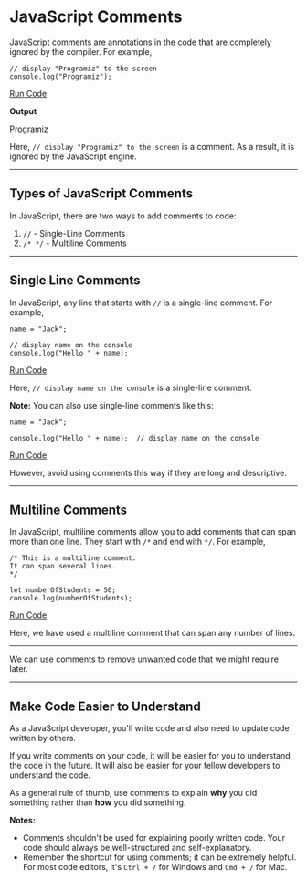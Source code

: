 # JavaScript Comments

JavaScript comments are annotations in the code that are completely ignored by the compiler. For example,

```
// display "Programiz" to the screen
console.log("Programiz");
```

[Run Code](https://www.programiz.com/javascript/online-compiler)

**Output**

Programiz

Here, `// display "Programiz" to the screen` is a comment. As a result, it is ignored by the JavaScript engine.

---

## Types of JavaScript Comments

In JavaScript, there are two ways to add comments to code:

1. `//` - Single-Line Comments
2. `/* */` - Multiline Comments

---

## Single Line Comments

In JavaScript, any line that starts with `//` is a single-line comment. For example,

```
name = "Jack";

// display name on the console
console.log("Hello " + name);
```

[Run Code](https://www.programiz.com/javascript/online-compiler)

Here, `// display name on the console` is a single-line comment.

**Note:** You can also use single-line comments like this:

```
name = "Jack";

console.log("Hello " + name);  // display name on the console
```

[Run Code](https://www.programiz.com/javascript/online-compiler)

However, avoid using comments this way if they are long and descriptive.

---

## Multiline Comments

In JavaScript, multiline comments allow you to add comments that can span more than one line. They start with `/*` and end with `*/`. For example,

```
/* This is a multiline comment.
It can span several lines.
*/

let numberOfStudents = 50;
console.log(numberOfStudents);
```

[Run Code](https://www.programiz.com/javascript/online-compiler)

Here, we have used a multiline comment that can span any number of lines.

---

We can use comments to remove unwanted code that we might require later.

[](https://www.programiz.com/javascript/online-compiler)

[](https://www.programiz.com/javascript/online-compiler)

---

## Make Code Easier to Understand

As a JavaScript developer, you'll write code and also need to update code written by others.

If you write comments on your code, it will be easier for you to understand the code in the future. It will also be easier for your fellow developers to understand the code.

As a general rule of thumb, use comments to explain **why** you did something rather than **how** you did something.

**Notes:**

- Comments shouldn't be used for explaining poorly written code. Your code should always be well-structured and self-explanatory.
- Remember the shortcut for using comments; it can be extremely helpful. For most code editors, it's `Ctrl + /` for Windows and `Cmd + /` for Mac.